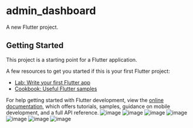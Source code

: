 # admin_dashboard

A new Flutter project.

## Getting Started

This project is a starting point for a Flutter application.

A few resources to get you started if this is your first Flutter project:

- [Lab: Write your first Flutter app](https://docs.flutter.dev/get-started/codelab)
- [Cookbook: Useful Flutter samples](https://docs.flutter.dev/cookbook)

For help getting started with Flutter development, view the
[online documentation](https://docs.flutter.dev/), which offers tutorials,
samples, guidance on mobile development, and a full API reference.
![image](https://github.com/user-attachments/assets/26ccc557-70f8-40d5-ba9d-1009ba0b09de)
![image](https://github.com/kakelay/AdminDashboard/blob/main/light_mood.png?raw=true)
![image](https://github.com/user-attachments/assets/886d2da4-db64-4d2b-a974-80dc569e1d66)
![image](https://github.com/user-attachments/assets/b4e21feb-5f95-4998-aacd-aa05df2a7e53)
![image](https://github.com/user-attachments/assets/5b173a25-4fde-45cc-abdb-b804157c0e4b)
![image](https://github.com/user-attachments/assets/229a6b3e-76b8-4b83-8ea7-f26126b334fd)
![image](https://github.com/user-attachments/assets/eb26415d-9373-4701-bdc2-1146bc3c88ec)




